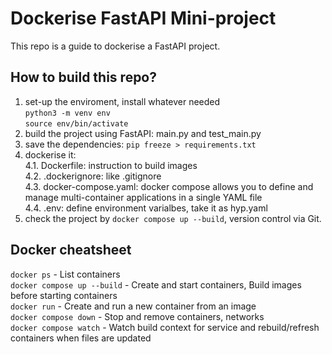 # Dockerise FastAPI Mini-project

This repo is a guide to dockerise a FastAPI project. 


## How to build this repo?
1. set-up the enviroment, install whatever needed <br>
`python3 -m venv env` <br>
`source env/bin/activate`
2. build the project using FastAPI: main.py and test_main.py
3. save the dependencies:
   `pip freeze > requirements.txt ` 
4. dockerise it:<br>
    4.1. Dockerfile: instruction to build images <br>
    4.2. .dockerignore: like .gitignore <br>
    4.3. docker-compose.yaml: docker compose allows you to define and manage multi-container applications in a single YAML file <br>
    4.4. .env: define environment varialbes, take it as hyp.yaml <br>
5. check the project by `docker compose up --build`, version control via Git.

## Docker cheatsheet
`docker ps` - List containers<br>
`docker compose up --build` - Create and start containers, Build images before starting containers <br>
`docker run` - Create and run a new container from an image <br>
`docker compose down` -  Stop and remove containers, networks<br>
`docker compose watch` - Watch build context for service and rebuild/refresh containers when files are updated<br>
